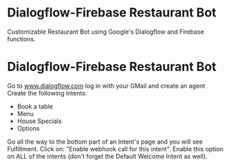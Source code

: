 # Dialogflow-Firebase Restaurant Bot
Customizable Restaurant Bot using Google's Dialogflow and Firebase functions.

# Dialogflow-Firebase Restaurant Bot
Go to www.dialogflow.com log in with your GMail and create an agent
Create the following intents:
  - Book a table
  - Menu
  - House Specials
  - Options

Go all the way to the bottom part of an Intent's page and you will see Fulfillment.
Click on: "Enable webhook call for this intent".
Enable this option on ALL of the intents (don't forget the Default Welcome Intent as well).
  
